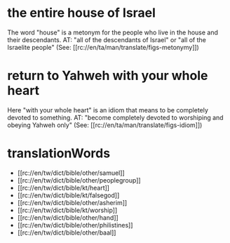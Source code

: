 # the entire house of Israel

The word "house" is a metonym for the people who live in the house and their descendants. AT: "all of the descendants of Israel" or "all of the Israelite people" (See: [[rc://en/ta/man/translate/figs-metonymy]])

# return to Yahweh with your whole heart

Here "with your whole heart" is an idiom that means to be completely devoted to something. AT: "become completely devoted to worshiping and obeying Yahweh only" (See: [[rc://en/ta/man/translate/figs-idiom]])

# translationWords

* [[rc://en/tw/dict/bible/other/samuel]]
* [[rc://en/tw/dict/bible/other/peoplegroup]]
* [[rc://en/tw/dict/bible/kt/heart]]
* [[rc://en/tw/dict/bible/kt/falsegod]]
* [[rc://en/tw/dict/bible/other/asherim]]
* [[rc://en/tw/dict/bible/kt/worship]]
* [[rc://en/tw/dict/bible/other/hand]]
* [[rc://en/tw/dict/bible/other/philistines]]
* [[rc://en/tw/dict/bible/other/baal]]